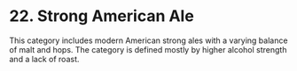 # 22. Strong American Ale

This category includes modern American strong ales with a varying balance of malt and hops. The category is defined mostly by higher alcohol strength and a lack of roast.